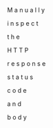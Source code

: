 M
a
n
u
a
l
l
y
 
i
n
s
p
e
c
t
 
t
h
e
 
H
T
T
P
 
r
e
s
p
o
n
s
e
 
s
t
a
t
u
s
 
c
o
d
e
 
a
n
d
 
b
o
d
y